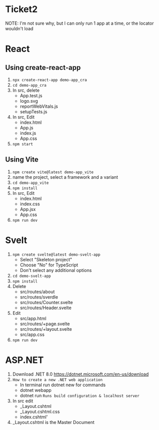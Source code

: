 # Ticket2

NOTE: I'm not sure why, but I can only run 1 app at a time, or the locator wouldn't load

# React

## Using create-react-app

1. `npx create-react-app demo-app_cra`
2. `cd demo-app_cra`
3. In src, delete
   - App.test.js
   - logo.svg
   - reportWebVitals.js
   - setupTests.js
4. In src, Edit
   - index.html
   - App.js
   - index.js
   - App.css
5. `npm start`

## Using Vite

1. `npm create vite@latest demo-app_vite`
2. name the project, select a framework and a variant
3. `cd demo-app_vite`
4. `npm install`
5. In src, Edit
   - index.html
   - index.css
   - App.jsx
   - App.css
6. `npm run dev`

# Svelt

1. `npm create svelte@latest demo-svelt-app`
   - Select "Skeleton project"
   - Choose "No" for TypeScript
   - Don't select any additional options
2. `cd demo-svelt-app`
3. `npm install`
4. Delete
   - src/routes/about
   - src/routes/sverdle
   - src/routes/Counter.svelte
   - src/routes/Header.svelte
5. Edit
   - src/app.html
   - src/routes/+page.svelte
   - src/routes/+layout.svelte
   - src/app.css
6. `npm run dev`

# ASP.NET

1. Download .NET 8.0 https://dotnet.microsoft.com/en-us/download
2. `How to create a new .NET web application`
   - In terminal run dotnet new for commands
   - dotnet webapp
   - dotnet run `Runs build configuration & localhost server`
3. In src edit
   - \_Layout.cshtml
   - \_Layout.cshtml.css
   - index.cshtml'
4. \_Layout.cshtml is the Master Document
